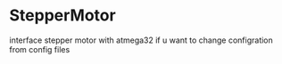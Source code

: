 # StepperMotor
interface stepper motor with atmega32 if u want to change configration from config files
